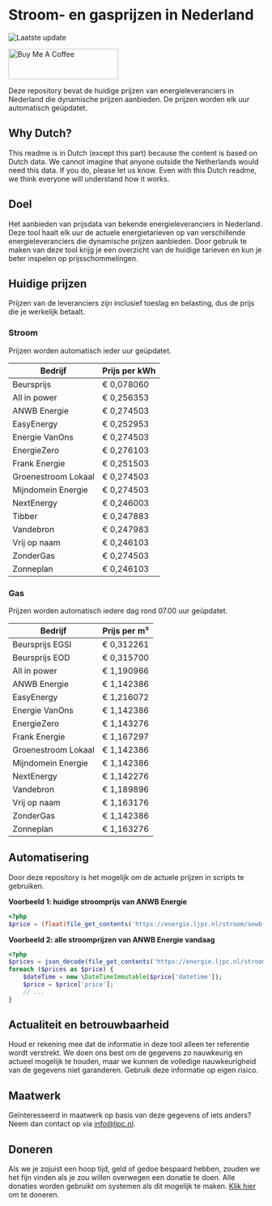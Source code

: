 # Stroom- en gasprijzen in Nederland

![Laatste update](https://img.shields.io/badge/laatste%20update-2024--07--29%2000%3A00%20CET-brightgreen)

<a href="https://www.buymeacoffee.com/Lars-" target="_blank"><img src="https://cdn.buymeacoffee.com/buttons/v2/default-orange.png" alt="Buy Me A Coffee" height="60" style="height: 60px !important;width: 217px !important;" ></a>

Deze repository bevat de huidige prijzen van energieleveranciers in Nederland die dynamische prijzen aanbieden. De prijzen worden elk uur automatisch geüpdatet.

## Why Dutch?

This readme is in Dutch (except this part) because the content is based on Dutch data. We cannot imagine that anyone outside the Netherlands would need this data. If you do, please let us know. Even with this Dutch readme, we think
everyone will understand how it works.

## Doel

Het aanbieden van prijsdata van bekende energieleveranciers in Nederland. Deze tool haalt elk uur de actuele energietarieven op van verschillende energieleveranciers die dynamische prijzen aanbieden. Door gebruik te maken van deze tool
krijg je een overzicht van de huidige tarieven en kun je beter inspelen op prijsschommelingen.

## Huidige prijzen

Prijzen van de leveranciers zijn inclusief toeslag en belasting, dus de prijs die je werkelijk betaalt.

### Stroom

Prijzen worden automatisch ieder uur geüpdatet.

 Bedrijf | Prijs per kWh 
---------|---------------
Beursprijs | € 0,078060
All in power | € 0,256353
ANWB Energie | € 0,274503
EasyEnergy | € 0,252953
Energie VanOns | € 0,274503
EnergieZero | € 0,276103
Frank Energie | € 0,251503
Groenestroom Lokaal | € 0,274503
Mijndomein Energie | € 0,274503
NextEnergy | € 0,246003
Tibber | € 0,247883
Vandebron | € 0,247983
Vrij op naam | € 0,246103
ZonderGas | € 0,274503
Zonneplan | € 0,246103


### Gas

Prijzen worden automatisch iedere dag rond 07.00 uur geüpdatet.

 Bedrijf | Prijs per m³ 
---------|--------------
Beursprijs EGSI | € 0,312261
Beursprijs EOD | € 0,315700
All in power | € 1,190966
ANWB Energie | € 1,142386
EasyEnergy | € 1,216072
Energie VanOns | € 1,142386
EnergieZero | € 1,143276
Frank Energie | € 1,167297
Groenestroom Lokaal | € 1,142386
Mijndomein Energie | € 1,142386
NextEnergy | € 1,142276
Vandebron | € 1,189896
Vrij op naam | € 1,163176
ZonderGas | € 1,142386
Zonneplan | € 1,163276


## Automatisering

Door deze repository is het mogelijk om de actuele prijzen in scripts te gebruiken.

**Voorbeeld 1: huidige stroomprijs van ANWB Energie**

```php
<?php
$price = (float)file_get_contents('https://energie.ljpc.nl/stroom/anwb-energie-nu.txt');

```

**Voorbeeld 2: alle stroomprijzen van ANWB Energie vandaag**

```php
<?php
$prices = json_decode(file_get_contents('https://energie.ljpc.nl/stroom/all-in-power-vandaag.json'),true);
foreach ($prices as $price) {
    $dateTime = new \DateTimeImmutable($price['datetime']);
    $price = $price['price'];
    // ...
}
```

## Actualiteit en betrouwbaarheid

Houd er rekening mee dat de informatie in deze tool alleen ter referentie wordt verstrekt. We doen ons best om de gegevens zo nauwkeurig en actueel mogelijk te houden, maar we kunnen de volledige nauwkeurigheid van de gegevens niet
garanderen. Gebruik deze informatie op eigen risico.

## Maatwerk

Geïnteresseerd in maatwerk op basis van deze gegevens of iets anders? Neem dan contact op
via [info@ljpc.nl](mailto:info@ljpc.nl?subject=Energie%20prijzen).

## Doneren

Als we je zojuist een hoop tijd, geld of gedoe bespaard hebben, zouden we het fijn vinden als je zou willen overwegen een
donatie te doen. Alle donaties worden gebruikt om systemen als dit mogelijk te
maken. [Klik hier](https://www.buymeacoffee.com/Lars-) om te doneren.
